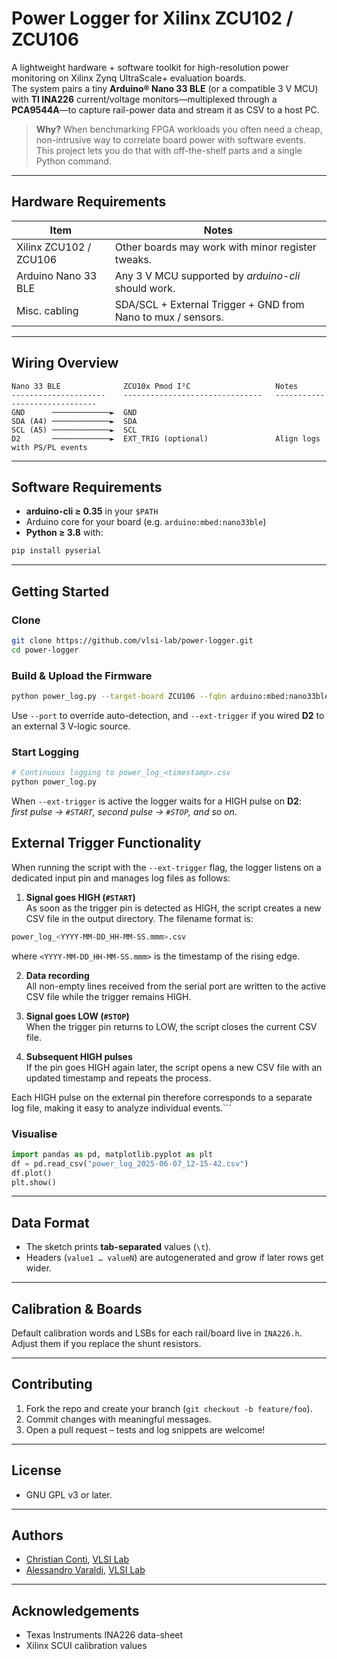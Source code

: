 # Power Logger for Xilinx ZCU102 / ZCU106

A lightweight hardware + software toolkit for high-resolution power monitoring on Xilinx Zynq UltraScale+ evaluation boards.  
The system pairs a tiny **Arduino® Nano 33 BLE** (or a compatible 3 V MCU) with **TI INA226** current/voltage monitors—multiplexed through a **PCA9544A**—to capture rail-power data and stream it as CSV to a host PC.

> **Why?** When benchmarking FPGA workloads you often need a cheap, non-intrusive way to correlate board power with software events.  
> This project lets you do that with off-the-shelf parts and a single Python command.

---

## Hardware Requirements

| Item | Notes |
|------|-------|
| Xilinx ZCU102 / ZCU106 | Other boards may work with minor register tweaks. |
| Arduino Nano 33 BLE | Any 3 V MCU supported by *arduino-cli* should work. |
| Misc. cabling | SDA/SCL + External Trigger + GND from Nano to mux / sensors. |

---

## Wiring Overview

~~~text
Nano 33 BLE              ZCU10x Pmod I²C                   Notes
---------------------    -------------------------------   ------------------------------
GND      ─────────────►  GND 
SDA (A4) ─────────────►  SDA
SCL (A5) ─────────────►  SCL
D2       ─────────────►  EXT_TRIG (optional)               Align logs with PS/PL events
~~~

---

## Software Requirements

* **arduino-cli ≥ 0.35** in your `$PATH`  
* Arduino core for your board (e.g. `arduino:mbed:nano33ble`)  
* **Python ≥ 3.8** with:

~~~bash
pip install pyserial
~~~

---

## Getting Started

### Clone

~~~bash
git clone https://github.com/vlsi-lab/power-logger.git
cd power-logger
~~~

### Build & Upload the Firmware

~~~bash
python power_log.py --target-board ZCU106 --fqbn arduino:mbed:nano33ble
~~~

Use `--port` to override auto-detection, and `--ext-trigger` if you wired **D2** to an external 3 V-logic source.

### Start Logging

~~~bash
# Continuous logging to power_log_<timestamp>.csv
python power_log.py
~~~

When `--ext-trigger` is active the logger waits for a HIGH pulse on **D2**:  
*first pulse → `#START`, second pulse → `#STOP`, and so on*.

## External Trigger Functionality

When running the script with the `--ext-trigger` flag, the logger listens on a dedicated input pin and manages log files as follows:

1. **Signal goes HIGH (`#START`)**  
   As soon as the trigger pin is detected as HIGH, the script creates a new CSV file in the output directory. The filename format is:  

~~~bash
power_log_<YYYY-MM-DD_HH-MM-SS.mmm>.csv
~~~

where `<YYYY-MM-DD_HH-MM-SS.mmm>` is the timestamp of the rising edge.

2. **Data recording**  
All non-empty lines received from the serial port are written to the active CSV file while the trigger remains HIGH.

3. **Signal goes LOW (`#STOP`)**  
When the trigger pin returns to LOW, the script closes the current CSV file.

4. **Subsequent HIGH pulses**  
If the pin goes HIGH again later, the script opens a new CSV file with an updated timestamp and repeats the process.

Each HIGH pulse on the external pin therefore corresponds to a separate log file, making it easy to analyze individual events.```



### Visualise

~~~python
import pandas as pd, matplotlib.pyplot as plt
df = pd.read_csv("power_log_2025-06-07_12-15-42.csv")
df.plot()
plt.show()
~~~

---

## Data Format

* The sketch prints **tab-separated** values (`\t`).  
* Headers (`value1 … valueN`) are autogenerated and grow if later rows get wider.

---

## Calibration & Boards

Default calibration words and LSBs for each rail/board live in `INA226.h`.  
Adjust them if you replace the shunt resistors.

---

## Contributing

1. Fork the repo and create your branch (`git checkout -b feature/foo`).  
2. Commit changes with meaningful messages.  
3. Open a pull request – tests and log snippets are welcome!  

---

## License

* GNU GPL v3 or later.  

---

## Authors

* [Christian Conti](https://github.com/Christian-Conti), [VLSI Lab](https://github.com/vlsi-lab)
* [Alessandro Varaldi](https://github.com/AlessandroVaraldi), [VLSI Lab](https://github.com/vlsi-lab)

---

## Acknowledgements

* Texas Instruments INA226 data-sheet  
* Xilinx SCUI calibration values
